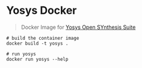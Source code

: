 # Yosys Docker

> Docker Image for [Yosys Open SYnthesis Suite](https://github.com/YosysHQ/yosys)

```shell
# build the container image
docker build -t yosys .

# run yosys
docker run yosys --help
```
